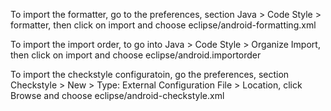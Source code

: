 To import the formatter, go to the preferences, section Java > Code Style >
formatter, then click on import and choose eclipse/android-formatting.xml

To import the import order, to go into Java > Code Style > Organize Import,
then click on import and choose eclipse/android.importorder

To import the checkstyle configuratoin, go the preferences, section Checkstyle >
New > Type: External Configuration File > Location, click  Browse and
choose eclipse/android-checkstyle.xml
